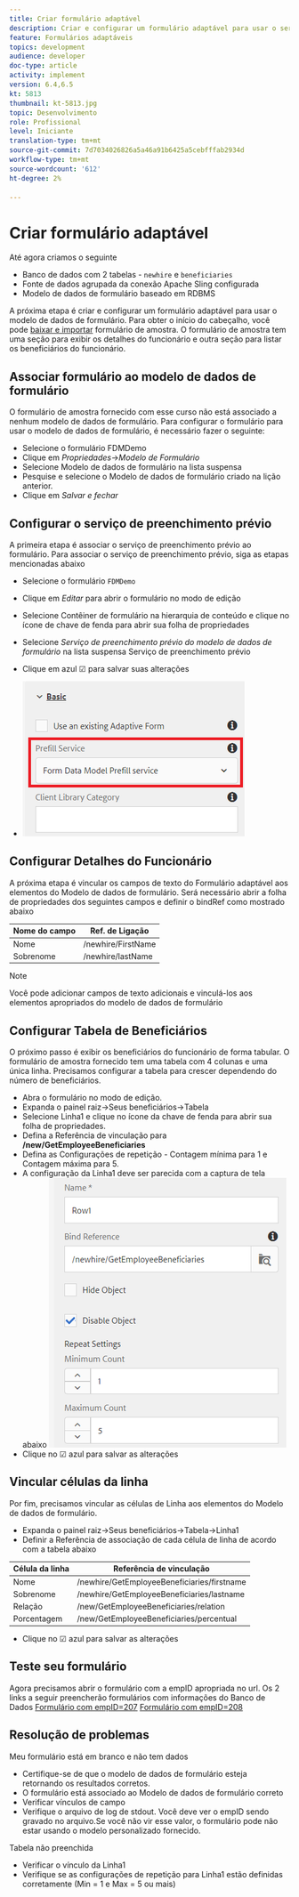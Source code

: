 ```yaml
---
title: Criar formulário adaptável
description: Criar e configurar um formulário adaptável para usar o serviço de preenchimento prévio do modelo de dados de formulário
feature: Formulários adaptáveis
topics: development
audience: developer
doc-type: article
activity: implement
version: 6.4,6.5
kt: 5813
thumbnail: kt-5813.jpg
topic: Desenvolvimento
role: Profissional
level: Iniciante
translation-type: tm+mt
source-git-commit: 7d7034026826a5a46a91b6425a5cebfffab2934d
workflow-type: tm+mt
source-wordcount: '612'
ht-degree: 2%

---
```



# Criar formulário adaptável

Até agora criamos o seguinte

* Banco de dados com 2 tabelas - `newhire` e `beneficiaries`
* Fonte de dados agrupada da conexão Apache Sling configurada
* Modelo de dados de formulário baseado em RDBMS

A próxima etapa é criar e configurar um formulário adaptável para usar o modelo de dados de formulário.  Para obter o início do cabeçalho, você pode [baixar e importar](assets/fdm-demo-af.zip) formulário de amostra. O formulário de amostra tem uma seção para exibir os detalhes do funcionário e outra seção para listar os beneficiários do funcionário.

## Associar formulário ao modelo de dados de formulário

O formulário de amostra fornecido com esse curso não está associado a nenhum modelo de dados de formulário. Para configurar o formulário para usar o modelo de dados de formulário, é necessário fazer o seguinte:

* Selecione o formulário FDMDemo
* Clique em _Propriedades_->_Modelo de Formulário_
* Selecione Modelo de dados de formulário na lista suspensa
* Pesquise e selecione o Modelo de dados de formulário criado na lição anterior.
* Clique em _Salvar e fechar_

## Configurar o serviço de preenchimento prévio

A primeira etapa é associar o serviço de preenchimento prévio ao formulário. Para associar o serviço de preenchimento prévio, siga as etapas mencionadas abaixo

* Selecione o formulário `FDMDemo`
* Clique em _Editar_ para abrir o formulário no modo de edição
* Selecione Contêiner de formulário na hierarquia de conteúdo e clique no ícone de chave de fenda para abrir sua folha de propriedades
* Selecione _Serviço de preenchimento prévio do modelo de dados de formulário_ na lista suspensa Serviço de preenchimento prévio
* Clique em azul ☑ para salvar suas alterações

* ![serviço de preenchimento prévio](assets/fdm-prefill.png)

## Configurar Detalhes do Funcionário

A próxima etapa é vincular os campos de texto do Formulário adaptável aos elementos do Modelo de dados de formulário. Será necessário abrir a folha de propriedades dos seguintes campos e definir o bindRef como mostrado abaixo


| Nome do campo | Ref. de Ligação |
|------------|--------------------|
| Nome | /newhire/FirstName |
| Sobrenome | /newhire/lastName |

>[!NOTE]
>
>Você pode adicionar campos de texto adicionais e vinculá-los aos elementos apropriados do modelo de dados de formulário

## Configurar Tabela de Beneficiários

O próximo passo é exibir os beneficiários do funcionário de forma tabular. O formulário de amostra fornecido tem uma tabela com 4 colunas e uma única linha. Precisamos configurar a tabela para crescer dependendo do número de beneficiários.

* Abra o formulário no modo de edição.
* Expanda o painel raiz->Seus beneficiários->Tabela
* Selecione Linha1 e clique no ícone da chave de fenda para abrir sua folha de propriedades.
* Defina a Referência de vinculação para **/new/GetEmployeeBeneficiaries**
* Defina as Configurações de repetição - Contagem mínima para 1 e Contagem máxima para 5.
* A configuração da Linha1 deve ser parecida com a captura de tela abaixo
   ![row-configure](assets/configure-row.PNG)
* Clique no ☑ azul para salvar as alterações

## Vincular células da linha

Por fim, precisamos vincular as células de Linha aos elementos do Modelo de dados de formulário.

* Expanda o painel raiz->Seus beneficiários->Tabela->Linha1
* Definir a Referência de associação de cada célula de linha de acordo com a tabela abaixo

| Célula da linha | Referência de vinculação |
|------------|----------------------------------------------|
| Nome | /newhire/GetEmployeeBeneficiaries/firstname |
| Sobrenome | /newhire/GetEmployeeBeneficiaries/lastname |
| Relação | /new/GetEmployeeBeneficiaries/relation |
| Porcentagem | /new/GetEmployeeBeneficiaries/percentual |

* Clique no ☑ azul para salvar as alterações

## Teste seu formulário

Agora precisamos abrir o formulário com a empID apropriada no url. Os 2 links a seguir preencherão formulários com informações do Banco de Dados
[Formulário com empID=207](http://localhost:4502/content/dam/formsanddocuments/fdmdemo/jcr:content?wcmmode=disabled&amp;empID=207)
[Formulário com empID=208](http://localhost:4502/content/dam/formsanddocuments/fdmdemo/jcr:content?wcmmode=disabled&amp;empID=208)

## Resolução de problemas

Meu formulário está em branco e não tem dados

* Certifique-se de que o modelo de dados de formulário esteja retornando os resultados corretos.
* O formulário está associado ao Modelo de dados de formulário correto
* Verificar vínculos de campo
* Verifique o arquivo de log de stdout. Você deve ver o empID sendo gravado no arquivo.Se você não vir esse valor, o formulário pode não estar usando o modelo personalizado fornecido.

Tabela não preenchida

* Verificar o vínculo da Linha1
* Verifique se as configurações de repetição para Linha1 estão definidas corretamente (Min = 1 e Max = 5 ou mais)

